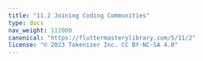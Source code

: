 ```yaml
---
title: "11.2 Joining Coding Communities"
type: docs
nav_weight: 112000
canonical: "https://fluttermasterylibrary.com/5/11/2"
license: "© 2023 Tokenizer Inc. CC BY-NC-SA 4.0"
---
```

